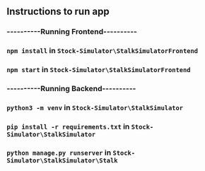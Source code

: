 
## Instructions to run app

### ----------Running Frontend----------

### `npm install` in `Stock-Simulator\StalkSimulatorFrontend`

### `npm start` in `Stock-Simulator\StalkSimulatorFrontend`


### ----------Running Backend----------

### `python3 -m venv` in `Stock-Simulator\StalkSimulator`

### `pip install -r requirements.txt` in `Stock-Simulator\StalkSimulator`

### `python manage.py runserver` in `Stock-Simulator\StalkSimulator\Stalk`
